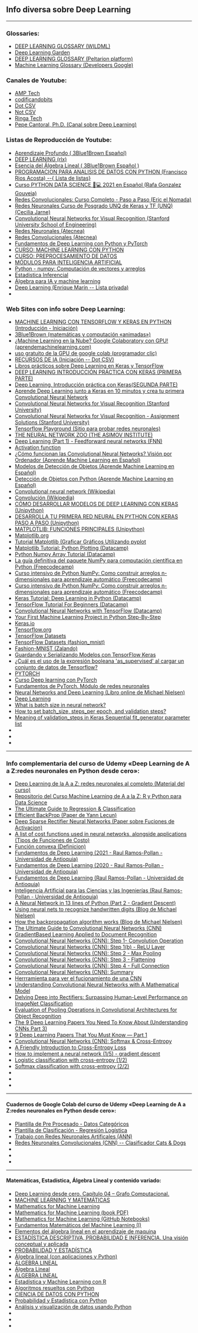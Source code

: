 ## Info diversa sobre Deep Learning
------------

### Glossaries:
- [DEEP LEARNING GLOSSARY (WILDML)](http://www.wildml.com/deep-learning-glossary/)
- [Deep Learning Garden](https://deeplearning.lipingyang.org/deep-learning-glossary/)
- [DEEP LEARNING GLOSSARY (Peltarion platform)](https://peltarion.com/knowledge-center/documentation/glossary)
- [Machine Learning Glossary (Developers Google)](https://developers.google.com/machine-learning/glossary?hl=es_419)

### Canales de Youtube:
- <a href="https://www.youtube.com/channel/UCG4H4Qf-ZU9Ycr_PQ4egqDQ" target="_blank" rel="noopener noreferrer">AMP Tech</a>
- <a href="https://www.youtube.com/channel/UCFVF0MpD1lNdU5VL3Pz67Yw" target="_blank" rel="noopener noreferrer">codificandobits</a>
- <a href="https://www.youtube.com/channel/UCy5znSnfMsDwaLlROnZ7Qbg" target="_blank" rel="noopener noreferrer">Dot CSV</a>
- [Not CSV](https://www.youtube.com/channel/UCOTko-zmnQTcOxSRdg5_uOQ)
- <a href="https://www.youtube.com/channel/UCm9QZ70KuIVShztZ7HmE4NQ" target="_blank" rel="noopener noreferrer">Ringa Tech</a>
- [Pepe Cantoral, Ph.D. (Canal sobre Deep Learning)](https://www.youtube.com/channel/UCsNnA_5iXEHWMs7VxOYk33Q)

### Listas de Reproducción de Youtube:
- <a href="https://www.youtube.com/playlist?list=PLIb_io8a5NB0CP5ktJE9qaLd6GOfh1Z9m" target="_blank" rel="noopener noreferrer">Aprendizaje Profundo (
3Blue1Brown Español)</a>
- <a href="https://www.youtube.com/playlist?list=PL8ytk70JVz1-YmW2YnFFDMroi_ZSggFgn" target="_blank" rel="noopener noreferrer">DEEP LEARNING (rlx)</a>
- <a href="https://www.youtube.com/playlist?list=PLIb_io8a5NB2DddFf-PwvZDCOUNT1GZoA" target="_blank" rel="noopener noreferrer">Esencia del Álgebra Lineal (
3Blue1Brown Español
)</a>
- <a href="https://www.youtube.com/channel/UCsxY1x5w2hQQpxiEltethiA/playlists?view=50&sort=dd&shelf_id=5" target="_blank" rel="noopener noreferrer">PROGRAMACION PARA ANALISIS DE DATOS CON PYTHON (Francisco Rios Acosta) --{ Lista de listas}</a>
- <a href="https://www.youtube.com/playlist?list=PLbDLkhJ5sFvBJC6XnRSHMltAdKXI7Drw9" target="_blank" rel="noopener noreferrer">Curso PYTHON DATA SCIENCE 🐍💻 2021 en Español (Rafa Gonzalez Gouveia)</a>
- <a href="https://www.youtube.com/playlist?list=PLMF23FOyQZQtQGcX12H5NnFU7SiNwmTVV" target="_blank" rel="noopener noreferrer">Redes Convolucionales: Curso Completo - Paso a Paso (Eric el Nomada)</a>
- <a href="https://www.youtube.com/playlist?list=PLPzZePdvCAs6puSth3X5EU3BAvuT_mdTk" target="_blank" rel="noopener noreferrer">Redes Neuronales Curso de Posgrado UNQ de Keras y TF (UNQ) (Cecilia Jarne)</a>
- [Convolutional Neural Networks for Visual Recognition (Stanford University School of Engineering)](https://www.youtube.com/playlist?list=PL3FW7Lu3i5JvHM8ljYj-zLfQRF3EO8sYv)
- [Redes Neuronales (Atecnea)](https://www.youtube.com/playlist?list=PLyDzGuMm1rUFaa2uaXiJUrk5-4VtCen_f)
- [Redes Convolucionales (Atecnea)](https://www.youtube.com/playlist?list=PLyDzGuMm1rUGE_KTycfUaFIQ3f-mGm8A_)
- [Fundamentos de Deep Learning con Python y PyTorch](https://www.youtube.com/playlist?list=PLWzLQn_hxe6ZlC9-YMt3nN0Eo-ZpOJuXd)
- [CURSO: MACHINE LEARNING CON PYTHON](https://www.youtube.com/playlist?list=PLJjOveEiVE4Dk48EI7I-67PEleEC5nxc3)
- [CURSO: PREPROCESAMIENTO DE DATOS](https://www.youtube.com/playlist?list=PLJjOveEiVE4BK9Vnnl99H2IlYGhmokn1V)
- [MÓDULOS PARA INTELIGENCIA ARTIFICIAL](https://www.youtube.com/playlist?list=PLJjOveEiVE4B_4fe5cmLDaoFh2uOa_oTh)
- [Python - numpy: Computación de vectores y arreglos](https://www.youtube.com/playlist?list=PL-fKQ_B8-UNNqJ-0AQuixGbqfO--lIlZy)
- [Estadistica Inferencial](https://www.youtube.com/playlist?list=PLOGrBzmBZUPPLPnNFNbS4ZV2ORzoCDYmN)
- [Álgebra para IA y machine learning](https://www.youtube.com/playlist?list=PLM-p96nOrGcY9br7igSl44szI4POQLVH4)
- <a href="https://www.youtube.com/playlist?list=PLJEe15qBQuSapVCxEUgrjya-GLb5A5w5v" target="_blank" rel="noopener noreferrer">Deep Learning (Enrique Marín -- Lista privada)</a>
- []()

### Web Sites con info sobre Deep Learning:
- <a href="https://www.luisllamas.es/machine-learning-con-tensorflow-y-keras-en-python/" target="_blank" rel="noopener noreferrer">MACHINE LEARNING CON TENSORFLOW Y KERAS EN PYTHON (Introducción - Iniciación)</a>
- [3Blue1Brown (matemáticas y computación «animadas»)](https://www.3blue1brown.com/)
- [¿Machine Learning en la Nube? Google Colaboratory con GPU! (aprendemachinelearning.com)](https://www.aprendemachinelearning.com/machine-learning-en-la-nube-google-colaboratory-con-gpu/)
- [uso gratuito de la GPU de google colab (programador clic)](https://programmerclick.com/article/55411636052/)
- <a href="https://docs.google.com/document/d/1TSxb0JrjaN4I4vRI7r-XpYuw5DxPdE2EQsCWu5irTYs/edit" target="_blank" rel="noopener noreferrer">RECURSOS DE IA (Iniciación -- Dot CSV)</a>
- <a href="https://torres.ai/deeplearning/" target="_blank" rel="noopener noreferrer">Libros prácticos sobre Deep Learning en Keras y TensorFlow</a>
- <a href="https://torres.ai/deep-learning-inteligencia-artificial-keras/" target="_blank" rel="noopener noreferrer">DEEP LEARNING INTRODUCCIÓN PRÁCTICA CON KERAS (PRIMERA PARTE)</a>
- <a href="https://torres.ai/deep-learning-inteligencia-artificial-keras-2a-parte/" target="_blank" rel="noopener noreferrer">Deep Learning, Introducción práctica con Keras(SEGUNDA PARTE)</a>
- <a href="https://medium.com/@adriaciurana" target="_blank" rel="noopener noreferrer">Aprende Deep Learning junto a Keras en 10 minutos y crea tu primera Convolutional Neural Network</a>
- [Convolutional Neural Networks for Visual Recognition (Stanford University)](https://cs231n.github.io/)
- [Convolutional Neural Networks for Visual Recognition - Assignment Solutions (Stanford University)](https://github.com/jariasf/CS231n)
- [Tensorflow Playground (Sitio para probar redes neuronales)](https://playground.tensorflow.org/)
- [THE NEURAL NETWORK ZOO (THE ASIMOV INSTITUTE)](https://www.asimovinstitute.org/neural-network-zoo/)
- [Deep Learning (Part 1) - Feedforward neural networks (FNN)](https://training.galaxyproject.org/training-material/topics/statistics/tutorials/FNN/tutorial.html)
- [Activation function](https://en.wikipedia.org/wiki/Activation_function)
- <a href="https://aprendemachinelearning.com/?s=convolutional" target="_blank" rel="noopener noreferrer">¿Cómo funcionan las Convolutional Neural Networks? Visión por Ordenador (Aprende Machine Learning en Español)</a>
- [Modelos de Detección de Objetos (Aprende Machine Learning en Español)](https://aprendemachinelearning.com/modelos-de-deteccion-de-objetos/)
- [Detección de Objetos con Python (Aprende Machine Learning en Español)](https://aprendemachinelearning.com/deteccion-de-objetos-con-python-yolo-keras-tutorial/)
- [Convolutional neural network (Wikipedia)](https://en.wikipedia.org/wiki/Convolutional_neural_network)
- [Convolución (Wikipedia)](https://es.wikipedia.org/wiki/Convoluci%C3%B3n)
- [CÓMO DESARROLLAR MODELOS DE DEEP LEARNING CON KERAS (Unipython)](https://unipython.com/como-desarrollar-modelos-de-deep-learning-con-keras/)
- [DESARROLLA TU PRIMERA RED NEURAL EN PYTHON CON KERAS PASO A PASO (Unipython)](https://unipython.com/desarrolla-primera-red-neural-python-keras-paso-paso/#:~:text=Keras%20es%20una%20librer%C3%ADa%20Python,unas%20pocas%20l%C3%ADneas%20de%20c%C3%B3digo.)
- [MATPLOTLIB: FUNCIONES PRINCIPALES (Unipython)](https://unipython.com/matplotlib-funciones-principales/)
- [Matplotlib.org](https://matplotlib.org/)
- [Tutorial Matplotlib (Graficar Gráficos Utilizando pyplot](https://likegeeks.com/es/tutorial-matplotlib/)
- [Matplotlib Tutorial: Python Plotting (Datacamp)](https://www.datacamp.com/community/tutorials/matplotlib-tutorial-python)
- [Python Numpy Array Tutorial (Datacamp)](https://www.datacamp.com/community/tutorials/python-numpy-tutorial)
- [La guía definitiva del paquete NumPy para computación científica en Python (Freecodecamp)](https://www.freecodecamp.org/espanol/news/la-guia-definitiva-del-paquete-numpy-para-computacion-cientifica-en-python/)
- [Curso intensivo de Python NumPy: Como construir arreglos n-dimensionales para aprendizaje automático (Freecodecamp)](https://www.freecodecamp.org/espanol/news/curso-intensivo-de-python-numpy-como-construir-arreglos-n-dimensionales-para-aprendizaje-automatico/)
- [Curso intensivo de Python NumPy: Como construir arreglos n-dimensionales para aprendizaje automático (Freecodecamp)](https://www.freecodecamp.org/espanol/news/curso-intensivo-de-python-numpy-como-construir-arreglos-n-dimensionales-para-aprendizaje-automatico/)
- [Keras Tutorial: Deep Learning in Python (Datacamp)](https://www.datacamp.com/community/tutorials/deep-learning-python)
- [TensorFlow Tutorial For Beginners (Datacamp)](https://www.datacamp.com/community/tutorials/tensorflow-tutorial)
- [Convolutional Neural Networks with TensorFlow (Datacamp)](https://www.datacamp.com/community/tutorials/cnn-tensorflow-python)
- [Your First Machine Learning Project in Python Step-By-Step](https://machinelearningmastery.com/machine-learning-in-python-step-by-step/)
- [Keras.io](https://keras.io/)
- [Tensorflow.org](https://www.tensorflow.org/)
- [TensorFlow Datasets](https://www.tensorflow.org/datasets)
- [TensorFlow Datasets (fashion_mnist)](https://www.tensorflow.org/datasets/catalog/fashion_mnist)
- [Fashion-MNIST (Zalando)](https://github.com/zalandoresearch/fashion-mnist)
- [Guardando y Serializando Modelos con TensorFlow Keras](https://www.tensorflow.org/guide/keras/save_and_serialize?hl=es)
- [¿Cuál es el uso de la expresión booleana 'as_supervised' al cargar un conjunto de datos de Tensorflow?](https://stackoverflow.com/questions/62310937/what-is-the-use-of-as-supervised-boolean-expression-while-loading-a-tensorflow)
- [PYTORCH](https://pytorch.org/)
- [Curso Deep learning con PyTorch](https://mlearninglab.com/2020/03/14/curso-de-introduccion-a-pytorch/)
- [Fundamentos de PyTorch. Módulo de redes neuronales](https://mlearninglab.com/2020/02/23/fundamentos-de-pytorch-modulo-de-redes-neuronales/)
- [Neural Networks and Deep Learning (Libro online de Michael Nielsen)](http://neuralnetworksanddeeplearning.com/)
- [Deep Learning](https://www.deeplearningbook.org/)
- [What is batch size in neural network?](https://stats.stackexchange.com/questions/153531/what-is-batch-size-in-neural-network)
- [How to set batch_size, steps_per epoch, and validation steps?](https://datascience.stackexchange.com/questions/29719/how-to-set-batch-size-steps-per-epoch-and-validation-steps)
- [Meaning of validation_steps in Keras Sequential fit_generator parameter list](https://stackoverflow.com/questions/45943675/meaning-of-validation-steps-in-keras-sequential-fit-generator-parameter-list#:~:text=82,generator%20will%20yield%20validation_steps%20batches.)
- []()
- []()
- []()
------------

### Info complementaria del curso de Udemy «Deep Learning de A a Z:redes neuronales en Python desde cero»:
- [Deep Learning de la A a Z: redes neuronales al completo (Material del curso)](https://github.com/joanby/deeplearning-az)
- [Repositorio del Curso Machine Learning de A a la Z: R y Python para Data Science](https://github.com/joanby/machinelearning-az)
- [The Ultimate Guide to Regression & Classification](https://www.superdatascience.com/blogs/the-ultimate-guide-to-regression-classification)
- [Efficient BackProp (Paper de Yann Lecun)](http://persagen.com/files/ml_files/LeCun%20YA%20(2012)%20Efficient%20backprop.pdf)
- [Deep Sparse Rectifier Neural Networks (Paper sobre Fuciones de Activacion)](https://proceedings.mlr.press/v15/glorot11a/glorot11a.pdf)
- [A list of cost functions used in neural networks, alongside applications (Tipos de Funciones de Costo)](https://stats.stackexchange.com/questions/154879/a-list-of-cost-functions-used-in-neural-networks-alongside-applications)
- [Función convexa (Definicion)](https://es.wikipedia.org/wiki/Funci%C3%B3n_convexa)
- [Fundamentos de Deep Learning (2021 - Raul Ramos-Pollan - Universidad de Antioquia)](https://github.com/rramosp/2021.deeplearning)
- [Fundamentos de Deep Learning (2020 - Raul Ramos-Pollan - Universidad de Antioquia)](https://github.com/rramosp/2020.deeplearning)
- [Fundamentos de Deep Learning (Raul Ramos-Pollan - Universidad de Antioquia)](https://rramosp.github.io/2021.deeplearning/intro.html)
- [Inteligencia Artificial para las Ciencias y las Ingenierías (Raul Ramos-Pollan - Universidad de Antioquia)](https://rramosp.github.io/ai4eng.v1.20211.udea/intro.html)
- [A Neural Network in 13 lines of Python (Part 2 - Gradient Descent)](https://iamtrask.github.io/2015/07/27/python-network-part2/)
- [Using neural nets to recognize handwritten digits (Blog de Michael Nielsen)](http://neuralnetworksanddeeplearning.com/chap1.html)
- [How the backpropagation algorithm works (Blog de Michael Nielsen)](http://neuralnetworksanddeeplearning.com/chap2.html)
- [The Ultimate Guide to Convolutional Neural Networks (CNN)](https://www.superdatascience.com/blogs/the-ultimate-guide-to-convolutional-neural-networks-cnn)
- [GradientBased Learning Applied to Document Recognition](http://vision.stanford.edu/cs598_spring07/papers/Lecun98.pdf)
- [Convolutional Neural Networks (CNN): Step 1- Convolution Operation](https://www.superdatascience.com/blogs/convolutional-neural-networks-cnn-step-1-convolution-operation)
- [Convolutional Neural Networks (CNN): Step 1(b) - ReLU Layer](https://www.superdatascience.com/blogs/convolutional-neural-networks-cnn-step-1b-relu-layer/)
- [Convolutional Neural Networks (CNN): Step 2 - Max Pooling](https://www.superdatascience.com/blogs/convolutional-neural-networks-cnn-step-2-max-pooling/)
- [Convolutional Neural Networks (CNN): Step 3 - Flattening](https://www.superdatascience.com/blogs/convolutional-neural-networks-cnn-step-3-flattening/)
- [Convolutional Neural Networks (CNN): Step 4 - Full Connection](https://www.superdatascience.com/blogs/convolutional-neural-networks-cnn-step-4-full-connection)
- [Convolutional Neural Networks (CNN): Summary](https://www.superdatascience.com/blogs/convolutional-neural-networks-cnn-summary/)
- [Herrramienta para ver el fucionamiento de una CNN](https://www.cs.ryerson.ca/~aharley/vis/conv/flat.html)
- [Understanding Convolutional Neural Networks with A Mathematical Model](https://arxiv.org/pdf/1609.04112.pdf)
- [Delving Deep into Rectifiers: Surpassing Human-Level Performance on ImageNet Classification](https://arxiv.org/pdf/1502.01852v1.pdf)
- [Evaluation of Pooling Operations in Convolutional Architectures for Object Recognition](http://ais.uni-bonn.de/papers/icann2010_maxpool.pdf)
- [The 9 Deep Learning Papers You Need To Know About (Understanding CNNs Part 3)](https://adeshpande3.github.io/The-9-Deep-Learning-Papers-You-Need-To-Know-About.html)
- [9 Deep Learning Papers That You Must Know — Part 1](https://medium.com/x8-the-ai-community/9-deep-learning-papers-that-you-must-know-part-1-d3ac3d5eeb36)
- [Convolutional Neural Networks (CNN): Softmax & Cross-Entropy](https://www.superdatascience.com/blogs/convolutional-neural-networks-cnn-softmax-crossentropy)
- [A Friendly Introduction to Cross-Entropy Loss](https://rdipietro.github.io/friendly-intro-to-cross-entropy-loss/)
- [How to implement a neural network (1/5) - gradient descent](https://peterroelants.github.io/posts/neural-network-implementation-part01/)
- [Logistic classification with cross-entropy (1/2)](https://peterroelants.github.io/posts/cross-entropy-logistic/)
- [Softmax classification with cross-entropy (2/2)](https://peterroelants.github.io/posts/cross-entropy-softmax/)
- []()
- []()
- []()
------------

#### Cuadernos de Google Colab del curso de Udemy «Deep Learning de A a Z:redes neuronales en Python desde cero»:
- [Plantilla de Pre Procesado - Datos Categóricos](https://colab.research.google.com/drive/1pZVBW4c6Q19cdTNn96V3BMg8jp3NanO6)
- [Plantilla de Clasificación - Regresión Logística](https://colab.research.google.com/drive/1KM0mIgZ4y8d2OvdxpadQsIUsCW3YAcbR)
- [Trabajo con Redes Neuronales Artificales (ANN)](https://colab.research.google.com/drive/1ZZQb2IEC76u_z8ifdgDv0xxIsrihuVds)
- [Redes Neuronales Convolucionales (CNN) -- Clasificador Cats & Dogs](https://colab.research.google.com/drive/19X7ZwgF-vfraJM9fAbwcY7WgsbegWyOa)
- []()
- []()
- []()
------------

#### Matemáticas, Estadística, Álgebra Lineal y contenido variado:
- [Deep Learning desde cero. Capítulo 04 – Grafo Computacional.](https://pybonacci.org/2020/07/22/deep-learning-desde-cero-capitulo-04-grafo-computacional/)
- [MACHINE LEARNING Y MATEMÁTICAS](https://inteligencia-analitica.com/machine-learning-matematicas/)
- [Mathematics for Machine Learning](https://mml-book.github.io/)
- [Mathematics for Machine Learning (book PDF)](https://mml-book.github.io/book/mml-book.pdf)
- [Mathematics for Machine Learning (GitHub Notebooks)](https://github.com/mml-book/mml-book.github.io)
- [Fundamentos Matemáticos del Machine Learning (I)](http://www.cs.us.es/~fsancho/?e=169)
- [Elementos del álgebra lineal en el aprendizaje de maquina](http://repositorio.utp.edu.co/dspace/bitstream/handle/11059/7176/5125O84.pdf?sequence=1&isAllowed=y)
- [ESTADÍSTICA DESCRIPTIVA, PROBABILIDAD E INFERENCIA. Una visión conceptual y aplicada](http://repositorio.uchile.cl/bitstream/handle/2250/120284/Rustom_Antonio_Estadistica_descriptiva.pdf?sequence=1)
- [PROBABILIDAD Y ESTADÍSTICA](https://www.cimat.mx/~pabreu/LuisRinconI.pdf)
- [Álgebra lineal (con aplicaciones y Python)](http://galois.azc.uam.mx/mate/LIBROS/algebralineal2.pdf)
- [ÁLGEBRA LINEAL](http://matematicas.unex.es/~navarro/algebralineal/meneses.pdf)
- [Álgebra Lineal](http://cms.dm.uba.ar/depto/public/Curso%20de%20grado/fascgrado2.pdf)
- [ÁLGEBRA LINEAL](https://nickpgill.github.io/files/2014/07/libro-algebra-lineal.pdf)
- [Estadística y Machine Learning con R](https://bookdown.org/content/2274/portada.html)
- [Algoritmos resueltos con Python](https://www.editorialeidec.com/wp-content/uploads/2020/10/Algoritmos-resueltos-con-Python.pdf)
- [CIENCIA DE DATOS CON PYTHON](https://python.eugeniabahit.com/static/pdf/CienciaDeDatosConPython-Ed2018.pdf)
- [Probabilidad y Estadística con Python](https://relopezbriega.github.io/blog/2015/06/27/probabilidad-y-estadistica-con-python/)
- [Análisis y visualización de datos usando Python](https://datacarpentry.org/python-ecology-lesson-es/)
- []()
- []()
- []()
